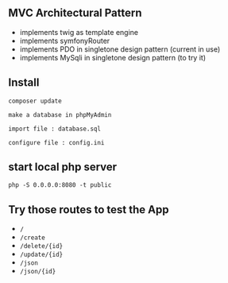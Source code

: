 ## MVC Architectural Pattern

- implements twig as template engine
- implements symfonyRouter
- implements PDO in singletone design pattern (current in use)
- implements MySqli in singletone design pattern (to try it)

## Install

```
composer update
```

`make a database in phpMyAdmin`

`import file : database.sql`

`configure file : config.ini`

## start local php server

 `php -S 0.0.0.0:8080 -t public`

## Try those routes to test the App

- `/`
- `/create`
- `/delete/{id}`
- `/update/{id}`
- `/json`
- `/json/{id}`

 
